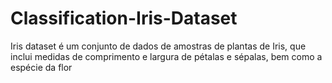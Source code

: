 # Classification-Iris-Dataset
Iris dataset é um conjunto de dados de amostras de plantas de Iris, que inclui medidas de comprimento e largura de pétalas e sépalas, bem como a espécie da flor
